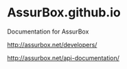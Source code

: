 # AssurBox.github.io
Documentation for AssurBox

http://assurbox.net/developers/

http://assurbox.net/api-documentation/
